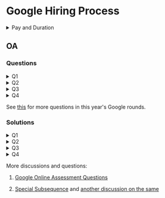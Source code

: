 # Google Hiring Process

<details>
<summary>Pay and Duration</summary>
Pay: 1.14L/month
    
Duration: 8-10 weeks
</details>

## OA

### Questions

<details>
<summary>
Q1
</summary>
<img src = "./assets/Hybrid%20Sequence/Hybrid%20Sequences-1.jpeg"/>
<img src = "./assets/Hybrid%20Sequence/Hybrid%20Sequences-2.jpeg"/>
<img src = "./assets/Hybrid%20Sequence/Hybrid%20Sequences-3.jpeg"/>
<img src = "./assets/Hybrid%20Sequence/Hybrid%20Sequences-4.jpeg"/>
</details>

<details>
<summary>
Q2
</summary>
<img src = "/assets/Median%20Sum/Median%20Sum-1.jpeg"/>
<img src = "/assets/Median%20Sum/Median%20Sum-2.jpeg"/>
<img src = "/assets/Median%20Sum/Median%20Sum-3.jpeg"/>
<img src = "/assets/Median%20Sum/Median%20Sum-4.jpeg"/>
<img src = "/assets/Median%20Sum/Median%20Sum-5.jpeg"/>
</details>

<details>
<summary>
Q3
</summary>
<img src = "/assets/Prime%20Grid/Prime%20Grid-1.jpeg"/>
<img src = "/assets/Prime%20Grid/Prime%20Grid-2.jpeg"/>
<img src = "/assets/Prime%20Grid/Prime%20Grid-3.jpeg"/>
<img src = "/assets/Prime%20Grid/Prime%20Grid-4.jpeg"/>
</details>

<details>
<summary>
Q4
</summary>
<img src = "./assets/Toys/Toys-3.jpeg"/>
<img src = "./assets/Toys/Toys-2.jpeg"/>
<img src = "./assets/Toys/Toys-1.jpeg"/>
<img src = "./assets/Toys/Toys-4.jpeg"/>
</details>

See [this](https://leetcode.com/discuss/interview-question/3760132/Google-SWE-Intern-OA-2023-(India)-Both-Questions) for more questions in this year's Google rounds.

### Solutions

<details>
<summary>
Q1
</summary>
Straight forward 2D-dp.
States: Indexes of the two arrays
</details>

<details>
<summary>
Q2
</summary>
See <a href = "https://leetcode.com/discuss/interview-question/3767717/google-intern-swe-2023-OA"> this </a>
</details>

<details>
<summary>
Q3
</summary>
Straight forward Dijkstra.
Calculate unique prime factors using sieve (upto 1e3 should work, then see primality of the by division by primes lesser than 1e3), then run a loop for making the edges, since p <=7. Then apply dijkstra.
</details>

<details>
<summary>
Q4
</summary>
Maintain a segment tree of the prefix sum, do cost of broken toys = 0 in a query. Find the index whose prefix sum is just than the amt to be paid and subtract the # of broken toys whose index is less than this index to answer the query.
</details>

More discussions and questions:
1. [Google Online Assessment Questions](https://leetcode.com/discuss/interview-question/352460/Google-Online-Assessment-Questions)

2. [Special Subsequence](https://leetcode.com/discuss/interview-question/3771949/Google-intern-OA-Problem-15072023-(Special-Subsequence)-Anyone-Please-help-how-to-solve-it) and [another discussion on the same](https://leetcode.com/discuss/interview-question/3759965/Google-Internship-OA)